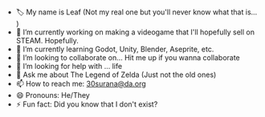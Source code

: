- 🏷️ My name is Leaf (Not my real one but you'll never know what that is… )
- 🔭 I’m currently working on making a videogame that I'll hopefully sell on STEAM. Hopefully. 
- 🌱 I’m currently learning Godot, Unity, Blender, Aseprite, etc.
- 👯 I’m looking to collaborate on... Hit me up if you wanna collaborate 
- 🤔 I’m looking for help with ... life
- 💬 Ask me about The Legend of Zelda (Just not the old ones)
- 📫 How to reach me: 30surana@da.org
- 😄 Pronouns: He/They
- ⚡ Fun fact: Did you know that I don't exist?

